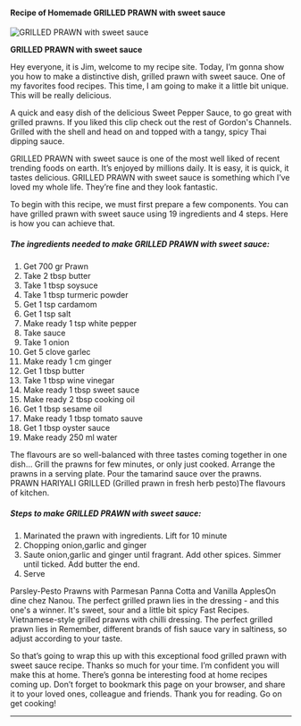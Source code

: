             

#### Recipe of Homemade GRILLED PRAWN with sweet sauce

![GRILLED PRAWN with sweet sauce](https://img-global.cpcdn.com/recipes/2b18371e81120b09/751x532cq70/grilled-prawn-with-sweet-sauce-recipe-main-photo.jpg)

**GRILLED PRAWN with sweet sauce**

Hey everyone, it is Jim, welcome to my recipe site. Today, I’m gonna show you how to make a distinctive dish, grilled prawn with sweet sauce. One of my favorites food recipes. This time, I am going to make it a little bit unique. This will be really delicious.

A quick and easy dish of the delicious Sweet Pepper Sauce, to go great with grilled prawns. If you liked this clip check out the rest of Gordon's Channels. Grilled with the shell and head on and topped with a tangy, spicy Thai dipping sauce.

GRILLED PRAWN with sweet sauce is one of the most well liked of recent trending foods on earth. It’s enjoyed by millions daily. It is easy, it is quick, it tastes delicious. GRILLED PRAWN with sweet sauce is something which I’ve loved my whole life. They’re fine and they look fantastic.

To begin with this recipe, we must first prepare a few components. You can have grilled prawn with sweet sauce using 19 ingredients and 4 steps. Here is how you can achieve that.

##### The ingredients needed to make GRILLED PRAWN with sweet sauce:

1.  Get 700 gr Prawn
2.  Take 2 tbsp butter
3.  Take 1 tbsp soysuce
4.  Take 1 tbsp turmeric powder
5.  Get 1 tsp cardamom
6.  Get 1 tsp salt
7.  Make ready 1 tsp white pepper
8.  Take sauce
9.  Take 1 onion
10.  Get 5 clove garlec
11.  Make ready 1 cm ginger
12.  Get 1 tbsp butter
13.  Take 1 tbsp wine vinegar
14.  Make ready 1 tbsp sweet sauce
15.  Make ready 2 tbsp cooking oil
16.  Get 1 tbsp sesame oil
17.  Make ready 1 tbsp tomato sauve
18.  Get 1 tbsp oyster sauce
19.  Make ready 250 ml water

The flavours are so well-balanced with three tastes coming together in one dish… Grill the prawns for few minutes, or only just cooked. Arrange the prawns in a serving plate. Pour the tamarind sauce over the prawns. PRAWN HARIYALI GRILLED (Grilled prawn in fresh herb pesto)The flavours of kitchen.

##### Steps to make GRILLED PRAWN with sweet sauce:

1.  Marinated the prawn with ingredients. Lift for 10 minute
2.  Chopping onion,garlic and ginger
3.  Saute onion,garlic and ginger until fragrant. Add other spices. Simmer until ticked. Add butter the end.
4.  Serve

Parsley-Pesto Prawns with Parmesan Panna Cotta and Vanilla ApplesOn dine chez Nanou. The perfect grilled prawn lies in the dressing - and this one's a winner. It's sweet, sour and a little bit spicy Fast Recipes. Vietnamese-style grilled prawns with chilli dressing. The perfect grilled prawn lies in Remember, different brands of fish sauce vary in saltiness, so adjust according to your taste.

So that’s going to wrap this up with this exceptional food grilled prawn with sweet sauce recipe. Thanks so much for your time. I’m confident you will make this at home. There’s gonna be interesting food at home recipes coming up. Don’t forget to bookmark this page on your browser, and share it to your loved ones, colleague and friends. Thank you for reading. Go on get cooking!

* * *